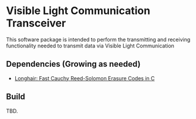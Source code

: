 # Visible Light Communication Transceiver
This software package is intended to perform the transmitting and receiving functionality needed to transmit data via Visible Light Communication

## Dependencies (Growing as needed)

- [Longhair: Fast Cauchy Reed-Solomon Erasure Codes in C](https://github.com/catid/longhair)

## Build

TBD.